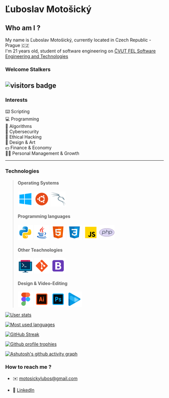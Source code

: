 # Ľuboslav Motošický


## Who am I ?

My name is Ľuboslav Motošický, currently located in Czech Republic - Prague  🇨🇿  
I'm 21 years old, student of software engineering on [ČVUT FEL Software Engineering and Technologies](https://sit.fel.cvut.cz/)

### Welcome Stalkers 

![visitors badge](https://visitor-badge.glitch.me/badge?page_id=https://github.com/lubiku35)
---

### Interests

 ⌨️ Scripting  
 💻 Programming  
 🧮 Algorithms  
 🔐 Cybersecurity  
 🔎 Ethical Hacking  
 🎨 Design & Art  
 💵 Finance & Economy  
 👨‍💼 Personal Management & Growth
 
 ---
 
 ### Technologies
 
 > #### Operating Systems
 > ![windows](https://github.com/lubiku35/lubiku35/blob/main/imgs/windows.png)
 > ![ubuntu](https://github.com/lubiku35/lubiku35/blob/main/imgs/ubuntu.png)
 > ![kali](https://github.com/lubiku35/lubiku35/blob/main/imgs/kali.png)
 >
 > #### Programming languages 
 > ![python](https://github.com/lubiku35/lubiku35/blob/main/imgs/python.png)
 > ![java](https://github.com/lubiku35/lubiku35/blob/main/imgs/java.png)
 > ![html](https://github.com/lubiku35/lubiku35/blob/main/imgs/html.png)
 > ![css](https://github.com/lubiku35/lubiku35/blob/main/imgs/css.png)
 > ![js](https://github.com/lubiku35/lubiku35/blob/main/imgs/js.png)
 > ![php](https://github.com/lubiku35/lubiku35/blob/main/imgs/php.png)
 >
 > #### Other Teachnologies
 > ![commandline](https://github.com/lubiku35/lubiku35/blob/main/imgs/commandline.png)
 > ![git](https://github.com/lubiku35/lubiku35/blob/main/imgs/git.png)
 > ![boostrap](https://github.com/lubiku35/lubiku35/blob/main/imgs/bootstrap.png)
 >
 > #### Design & Video-Editing
 > ![figma](https://github.com/lubiku35/lubiku35/blob/main/imgs/figma.png)
 > ![illustrator](https://github.com/lubiku35/lubiku35/blob/main/imgs/illustrator.png)
 > ![photoshop](https://github.com/lubiku35/lubiku35/blob/main/imgs/photoshop.png)
 > ![vegas](https://github.com/lubiku35/lubiku35/blob/main/imgs/vegas.png)


<div align="left">
 
[![User stats](https://github-readme-stats.vercel.app/api?username=lubiku35&show_icons=true&count_private=true&include_all_commits=true&theme=tokyonight&hide_rank=true)](https://github.com/anuraghazra/github-readme-stats)
 
[![Most used languages](https://github-readme-stats.vercel.app/api/top-langs/?username=lubiku35&count_private=true&include_all_commits=true&theme=tokyonight&layout=compact&langs_count=8)](https://github.com/anuraghazra/github-readme-stats)
 
[![GitHub Streak](https://github-readme-streak-stats.herokuapp.com?user=lubiku35&theme=tokyonight)](https://git.io/streak-stats)
 
[![Github profile trophies](https://github-profile-trophy.vercel.app/?username=lubiku35&theme=algolia&column=4)](https://github.com/ryo-ma/github-profile-trophy)
 
[![Ashutosh's github activity graph](https://activity-graph.herokuapp.com/graph?username=lubiku35&bg_color=1a1b26&color=73daca&line=7dcfff&point=bb9af7&area=true&hide_border=true)](https://github.com/ashutosh00710/github-readme-activity-graph)

</div>

### How to reach me ?
- ✉️ motosickylubos@gmail.com  
* 🔗 [LinkedIn](https://www.linkedin.com/in/bylubiku/)
